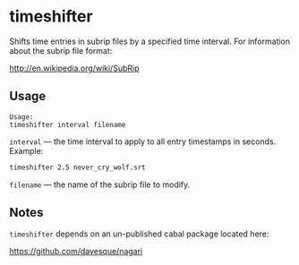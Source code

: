 # timeshifter

Shifts time entries in subrip files by a specified time interval.  For information about the subrip file format:

<http://en.wikipedia.org/wiki/SubRip>

## Usage

    Usage:
    timeshifter interval filename

`interval` &mdash; the time interval to apply to all entry timestamps in seconds.  Example:

```bash
timeshifter 2.5 never_cry_wolf.srt
```

`filename` &mdash; the name of the subrip file to modify.

## Notes

`timeshifter` depends on an un-published cabal package located here:

<https://github.com/davesque/nagari>
